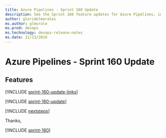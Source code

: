 ```yaml
---
title: Azure Pipelines - Sprint 160 Update
description: See the Sprint 160 feature updates for Azure Pipelines, including next steps.
author: gloridelmorales
ms.author: glmorale
ms.prod: devops
ms.technology: devops-release-notes
ms.date: 11/13/2019
---
```


# Azure Pipelines - Sprint 160 Update

## Features

[!INCLUDE [sprint-160-update-links](../includes/pipelines/sprint-160-update-links.md)]

[!INCLUDE [sprint-160-update](../includes/pipelines/sprint-160-update.md)]

[!INCLUDE [nextsteps](../includes/nextsteps.md)]

Thanks,

[!INCLUDE [sprint-160](../includes/signer/sprint-160.md)]
